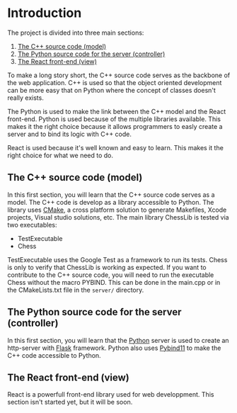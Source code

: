 # Introduction

The project is divided into three main sections:

1. [The C++ source code (model)](https://github.com/ThierryBeaulieu/Chess/blob/dev/Documentation.md#the-c-source-code-model)
2. [The Python source code for the server (controller)](https://github.com/ThierryBeaulieu/Chess/blob/dev/Documentation.md#the-python-source-code-for-the-server-controller)
3. [The React front-end (view)](https://github.com/ThierryBeaulieu/Chess/blob/dev/Documentation.md#the-react-front-end-view)

To make a long story short, the C++ source code serves as the backbone of the web application. C++ is used so that the object oriented development can be more easy that on Python where the concept of classes doesn't really exists.

The Python is used to make the link between the C++ model and the React front-end. Python is used because of the multiple libraries available. This makes it the right choice because it allows programmers to easly create a server and to bind its logic with C++ code.

React is used because it's well known and easy to learn. This makes it the right choice for what we need to do.

## The C++ source code (model)


In this first section, you will learn that the C++ source code serves as a model. The C++ code is develop as a library accessible to Python. The library uses [CMake](https://cmake.org/install/), a cross platform solution to generate Makefiles, Xcode projects, Visual studio solutions, etc. The main library ChessLib is tested via two executables:

- TestExecutable
- Chess

TestExecutable uses the Google Test as a framework to run its tests. Chess is only to verify that ChessLib is working as expected. If you want to contribute to the C++ source code, you will need to run the executable Chess without the macro PYBIND. This can be done in the main.cpp or in the CMakeLists.txt file in the ```server/``` directory.

## The Python source code for the server (controller)

In this first section, you will learn that the [Python](https://www.python.org/downloads/) server is used to create an http-server with [Flask](https://pypi.org/project/Flask/) framework. Python also uses [Pybind11](https://github.com/pybind/pybind11) to make the C++ code accessible to Python.

## The React front-end (view)

React is a powerfull front-end library used for web developpment. This section isn't started yet, but it will be soon.


